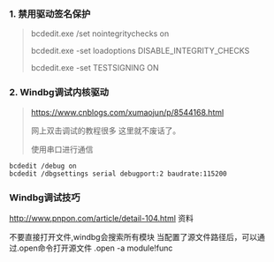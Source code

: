 ### 1. 禁用驱动签名保护

> bcdedit.exe /set nointegritychecks on
>
> bcdedit.exe -set loadoptions DISABLE_INTEGRITY_CHECKS
>
> bcdedit.exe -set TESTSIGNING ON



### 2. Windbg调试内核驱动

> https://www.cnblogs.com/xumaojun/p/8544168.html
>
> 网上双击调试的教程很多 这里就不废话了。
>
> 使用串口进行通信

```
bcdedit /debug on
bcdedit /dbgsettings serial debugport:2 baudrate:115200
```


### Windbg调试技巧
http://www.pnpon.com/article/detail-104.html   资料

不要直接打开文件,windbg会搜索所有模块 
当配置了源文件路径后，可以通过.open命令打开源文件
.open -a module!func
